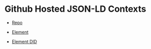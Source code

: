 # Github Hosted JSON-LD Contexts

- [Repo](https://github.com/transmute-industries/context)

* [Element](https://context.transmute.org/element)

* [Element DID](./element-did-v0.0.jsonld)
